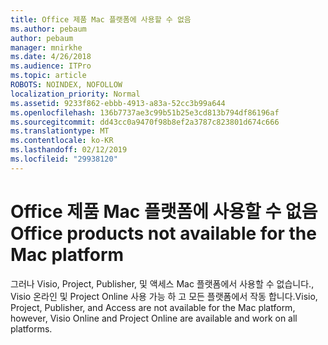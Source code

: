```yaml
---
title: Office 제품 Mac 플랫폼에 사용할 수 없음
ms.author: pebaum
author: pebaum
manager: mnirkhe
ms.date: 4/26/2018
ms.audience: ITPro
ms.topic: article
ROBOTS: NOINDEX, NOFOLLOW
localization_priority: Normal
ms.assetid: 9233f862-ebbb-4913-a83a-52cc3b99a644
ms.openlocfilehash: 136b7737ae3c99b51b25e3cd813b794df86196af
ms.sourcegitcommit: dd43cc0a9470f98b8ef2a3787c823801d674c666
ms.translationtype: MT
ms.contentlocale: ko-KR
ms.lasthandoff: 02/12/2019
ms.locfileid: "29938120"
---
```

# <a name="office-products-not-available-for-the-mac-platform"></a><span data-ttu-id="5652a-102">Office 제품 Mac 플랫폼에 사용할 수 없음</span><span class="sxs-lookup"><span data-stu-id="5652a-102">Office products not available for the Mac platform</span></span>

<span data-ttu-id="5652a-103">그러나 Visio, Project, Publisher, 및 액세스 Mac 플랫폼에서 사용할 수 없습니다., Visio 온라인 및 Project Online 사용 가능 하 고 모든 플랫폼에서 작동 합니다.</span><span class="sxs-lookup"><span data-stu-id="5652a-103">Visio, Project, Publisher, and Access are not available for the Mac platform, however, Visio Online and Project Online are available and work on all platforms.</span></span>
  

